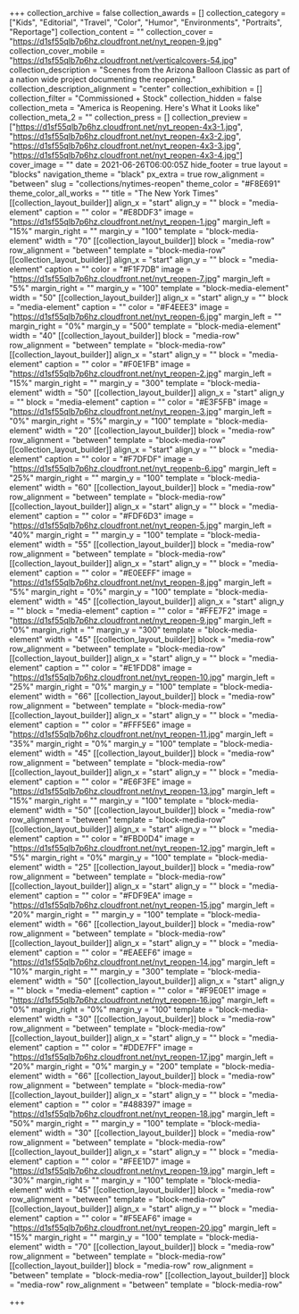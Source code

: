 +++
collection_archive = false
collection_awards = []
collection_category = ["Kids", "Editorial", "Travel", "Color", "Humor", "Environments", "Portraits", "Reportage"]
collection_content = ""
collection_cover = "https://d1sf55qlb7p6hz.cloudfront.net/nyt_reopen-9.jpg"
collection_cover_mobile = "https://d1sf55qlb7p6hz.cloudfront.net/verticalcovers-54.jpg"
collection_description = "Scenes from the Arizona Balloon Classic as part of a nation wide project documenting the reopening."
collection_description_alignment = "center"
collection_exhibition = []
collection_filter = "Commissioned + Stock"
collection_hidden = false
collection_meta = "America is Reopening. Here's What it Looks like"
collection_meta_2 = ""
collection_press = []
collection_preview = ["https://d1sf55qlb7p6hz.cloudfront.net/nyt_reopen-4x3-1.jpg", "https://d1sf55qlb7p6hz.cloudfront.net/nyt_reopen-4x3-2.jpg", "https://d1sf55qlb7p6hz.cloudfront.net/nyt_reopen-4x3-3.jpg", "https://d1sf55qlb7p6hz.cloudfront.net/nyt_reopen-4x3-4.jpg"]
cover_image = ""
date = 2021-06-26T06:00:05Z
hide_footer = true
layout = "blocks"
navigation_theme = "black"
px_extra = true
row_alignment = "between"
slug = "collections/nytimes-reopen"
theme_color = "#F8E691"
theme_color_all_works = ""
title = "The New York Times"
[[collection_layout_builder]]
align_x = "start"
align_y = ""
block = "media-element"
caption = ""
color = "#E8DDF3"
image = "https://d1sf55qlb7p6hz.cloudfront.net/nyt_reopen-1.jpg"
margin_left = "15%"
margin_right = ""
margin_y = "100"
template = "block-media-element"
width = "70"
[[collection_layout_builder]]
block = "media-row"
row_alignment = "between"
template = "block-media-row"
[[collection_layout_builder]]
align_x = "start"
align_y = ""
block = "media-element"
caption = ""
color = "#F1F7DB"
image = "https://d1sf55qlb7p6hz.cloudfront.net/nyt_reopen-7.jpg"
margin_left = "5%"
margin_right = ""
margin_y = "100"
template = "block-media-element"
width = "50"
[[collection_layout_builder]]
align_x = "start"
align_y = ""
block = "media-element"
caption = ""
color = "#F4EEE3"
image = "https://d1sf55qlb7p6hz.cloudfront.net/nyt_reopen-6.jpg"
margin_left = ""
margin_right = "0%"
margin_y = "500"
template = "block-media-element"
width = "40"
[[collection_layout_builder]]
block = "media-row"
row_alignment = "between"
template = "block-media-row"
[[collection_layout_builder]]
align_x = "start"
align_y = ""
block = "media-element"
caption = ""
color = "#F0E1FB"
image = "https://d1sf55qlb7p6hz.cloudfront.net/nyt_reopen-2.jpg"
margin_left = "15%"
margin_right = ""
margin_y = "300"
template = "block-media-element"
width = "50"
[[collection_layout_builder]]
align_x = "start"
align_y = ""
block = "media-element"
caption = ""
color = "#E3F5FB"
image = "https://d1sf55qlb7p6hz.cloudfront.net/nyt_reopen-3.jpg"
margin_left = "0%"
margin_right = "5%"
margin_y = "100"
template = "block-media-element"
width = "20"
[[collection_layout_builder]]
block = "media-row"
row_alignment = "between"
template = "block-media-row"
[[collection_layout_builder]]
align_x = "start"
align_y = ""
block = "media-element"
caption = ""
color = "#F7DFDF"
image = "https://d1sf55qlb7p6hz.cloudfront.net/nyt_reopenb-6.jpg"
margin_left = "25%"
margin_right = ""
margin_y = "100"
template = "block-media-element"
width = "60"
[[collection_layout_builder]]
block = "media-row"
row_alignment = "between"
template = "block-media-row"
[[collection_layout_builder]]
align_x = "start"
align_y = ""
block = "media-element"
caption = ""
color = "#FDF6D3"
image = "https://d1sf55qlb7p6hz.cloudfront.net/nyt_reopen-5.jpg"
margin_left = "40%"
margin_right = ""
margin_y = "100"
template = "block-media-element"
width = "55"
[[collection_layout_builder]]
block = "media-row"
row_alignment = "between"
template = "block-media-row"
[[collection_layout_builder]]
align_x = "start"
align_y = ""
block = "media-element"
caption = ""
color = "#E0EEFF"
image = "https://d1sf55qlb7p6hz.cloudfront.net/nyt_reopen-8.jpg"
margin_left = "5%"
margin_right = "0%"
margin_y = "100"
template = "block-media-element"
width = "45"
[[collection_layout_builder]]
align_x = "start"
align_y = ""
block = "media-element"
caption = ""
color = "#FFE7F2"
image = "https://d1sf55qlb7p6hz.cloudfront.net/nyt_reopen-9.jpg"
margin_left = "0%"
margin_right = ""
margin_y = "300"
template = "block-media-element"
width = "45"
[[collection_layout_builder]]
block = "media-row"
row_alignment = "between"
template = "block-media-row"
[[collection_layout_builder]]
align_x = "start"
align_y = ""
block = "media-element"
caption = ""
color = "#E1FDD8"
image = "https://d1sf55qlb7p6hz.cloudfront.net/nyt_reopen-10.jpg"
margin_left = "25%"
margin_right = "0%"
margin_y = "100"
template = "block-media-element"
width = "66"
[[collection_layout_builder]]
block = "media-row"
row_alignment = "between"
template = "block-media-row"
[[collection_layout_builder]]
align_x = "start"
align_y = ""
block = "media-element"
caption = ""
color = "#FFF5E6"
image = "https://d1sf55qlb7p6hz.cloudfront.net/nyt_reopen-11.jpg"
margin_left = "35%"
margin_right = "0%"
margin_y = "100"
template = "block-media-element"
width = "45"
[[collection_layout_builder]]
block = "media-row"
row_alignment = "between"
template = "block-media-row"
[[collection_layout_builder]]
align_x = "start"
align_y = ""
block = "media-element"
caption = ""
color = "#E6F3FE"
image = "https://d1sf55qlb7p6hz.cloudfront.net/nyt_reopen-13.jpg"
margin_left = "15%"
margin_right = ""
margin_y = "100"
template = "block-media-element"
width = "50"
[[collection_layout_builder]]
block = "media-row"
row_alignment = "between"
template = "block-media-row"
[[collection_layout_builder]]
align_x = "start"
align_y = ""
block = "media-element"
caption = ""
color = "#FBD0D4"
image = "https://d1sf55qlb7p6hz.cloudfront.net/nyt_reopen-12.jpg"
margin_left = "5%"
margin_right = "0%"
margin_y = "100"
template = "block-media-element"
width = "25"
[[collection_layout_builder]]
block = "media-row"
row_alignment = "between"
template = "block-media-row"
[[collection_layout_builder]]
align_x = "start"
align_y = ""
block = "media-element"
caption = ""
color = "#FDF9EA"
image = "https://d1sf55qlb7p6hz.cloudfront.net/nyt_reopen-15.jpg"
margin_left = "20%"
margin_right = ""
margin_y = "100"
template = "block-media-element"
width = "66"
[[collection_layout_builder]]
block = "media-row"
row_alignment = "between"
template = "block-media-row"
[[collection_layout_builder]]
align_x = "start"
align_y = ""
block = "media-element"
caption = ""
color = "#EAEEF6"
image = "https://d1sf55qlb7p6hz.cloudfront.net/nyt_reopen-14.jpg"
margin_left = "10%"
margin_right = ""
margin_y = "300"
template = "block-media-element"
width = "50"
[[collection_layout_builder]]
align_x = "start"
align_y = ""
block = "media-element"
caption = ""
color = "#F9E0E1"
image = "https://d1sf55qlb7p6hz.cloudfront.net/nyt_reopen-16.jpg"
margin_left = "0%"
margin_right = "0%"
margin_y = "100"
template = "block-media-element"
width = "30"
[[collection_layout_builder]]
block = "media-row"
row_alignment = "between"
template = "block-media-row"
[[collection_layout_builder]]
align_x = "start"
align_y = ""
block = "media-element"
caption = ""
color = "#DDE7FF"
image = "https://d1sf55qlb7p6hz.cloudfront.net/nyt_reopen-17.jpg"
margin_left = "20%"
margin_right = "0%"
margin_y = "200"
template = "block-media-element"
width = "66"
[[collection_layout_builder]]
block = "media-row"
row_alignment = "between"
template = "block-media-row"
[[collection_layout_builder]]
align_x = "start"
align_y = ""
block = "media-element"
caption = ""
color = "#488397"
image = "https://d1sf55qlb7p6hz.cloudfront.net/nyt_reopen-18.jpg"
margin_left = "50%"
margin_right = ""
margin_y = "100"
template = "block-media-element"
width = "30"
[[collection_layout_builder]]
block = "media-row"
row_alignment = "between"
template = "block-media-row"
[[collection_layout_builder]]
align_x = "start"
align_y = ""
block = "media-element"
caption = ""
color = "#FEE1D7"
image = "https://d1sf55qlb7p6hz.cloudfront.net/nyt_reopen-19.jpg"
margin_left = "30%"
margin_right = ""
margin_y = "100"
template = "block-media-element"
width = "45"
[[collection_layout_builder]]
block = "media-row"
row_alignment = "between"
template = "block-media-row"
[[collection_layout_builder]]
align_x = "start"
align_y = ""
block = "media-element"
caption = ""
color = "#F5EAF6"
image = "https://d1sf55qlb7p6hz.cloudfront.net/nyt_reopen-20.jpg"
margin_left = "15%"
margin_right = ""
margin_y = "100"
template = "block-media-element"
width = "70"
[[collection_layout_builder]]
block = "media-row"
row_alignment = "between"
template = "block-media-row"
[[collection_layout_builder]]
block = "media-row"
row_alignment = "between"
template = "block-media-row"
[[collection_layout_builder]]
block = "media-row"
row_alignment = "between"
template = "block-media-row"

+++
